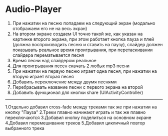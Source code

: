 # Audio-Player

1. При нажатии на песню попадаем на следующий экран (модально отображаем его не на весь экран)
2. На втором экране создаем UI точно такой же, как указан на картинке второго экрана, при этом работает кнопка пауза и плей (должна воспроизводить песню и ставить на паузу), слайдер должен показывать реальное время проигрывания, при перетаскивании слайдера перематывается песня
3. Время песни над слайдером реальное
4. Для проигрывания песен скачать 2 любых mp3 песни
5. При нажатии на первую песню играет одна песня, при нажатии на вторую играет вторая песня
6. Добавить переключение между двумя песнями
8. Перебрасывать название песни с первого экрана на второй
9. Добавить функционал для кнопки share (UIActivityController)
________________________________________________________________________________
1.Отдельно добавил cross-fade между треками так же при нажатии на кнопку "Пауза" 
2.Треки плавно начинают играть и так же плавно переключаются 
3.Добавил кнопку поделиться на основном экране
4.Добавил перемешивание треков
5.Добавил цикличный повтор выбранного трека
